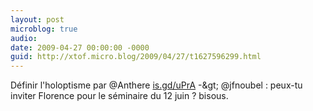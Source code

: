 ```yaml
---
layout: post
microblog: true
audio: 
date: 2009-04-27 00:00:00 -0000
guid: http://xtof.micro.blog/2009/04/27/t1627596299.html
---
```

Définir l'holoptisme par @Anthere [is.gd/uPrA](http://is.gd/uPrA) -&amp;gt; @jfnoubel : peux-tu inviter Florence pour le séminaire du 12 juin ?  bisous.
